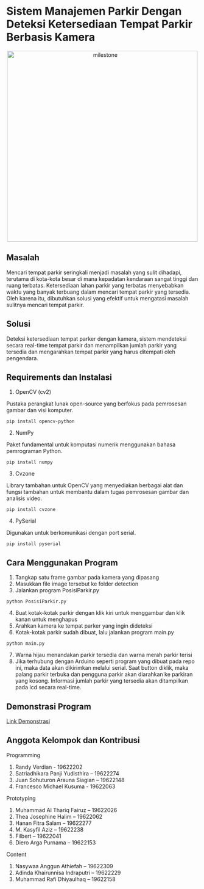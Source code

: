 # Sistem Manajemen Parkir Dengan Deteksi Ketersediaan Tempat Parkir Berbasis Kamera

<p align="center">
<img src="https://drive.google.com/uc?id=1JuSMITXgxpVsnIv-qJIOxs_H-B1MWJkC" alt="milestone" width="500">
</p>

## Masalah
Mencari tempat parkir seringkali menjadi masalah yang sulit dihadapi, terutama di kota-kota besar di mana kepadatan kendaraan sangat tinggi dan ruang terbatas. Ketersediaan lahan parkir yang terbatas menyebabkan waktu yang banyak terbuang dalam mencari tempat parkir yang tersedia. Oleh karena itu, dibutuhkan solusi yang efektif untuk mengatasi masalah sulitnya mencari tempat parkir.

## Solusi
Deteksi ketersediaan tempat parker dengan kamera, sistem mendeteksi secara real-time tempat parkir dan menampilkan jumlah parkir yang tersedia dan mengarahkan tempat parkir yang harus ditempati oleh pengendara.

## Requirements dan Instalasi
1.	OpenCV (cv2)

Pustaka perangkat lunak open-source yang berfokus pada pemrosesan gambar dan visi komputer.

```
pip install opencv-python
```

2.	NumPy

Paket fundamental untuk komputasi numerik menggunakan bahasa pemrograman Python.

```
pip install numpy
```

3.	Cvzone

Library tambahan untuk OpenCV yang menyediakan berbagai alat dan fungsi tambahan untuk membantu dalam tugas pemrosesan gambar dan analisis video.

```
pip install cvzone
```

4.	PySerial

Digunakan untuk berkomunikasi dengan port serial.

```
pip install pyserial
```

## Cara Menggunakan Program
1.	Tangkap satu frame gambar pada kamera yang dipasang
2.	Masukkan file image tersebut ke folder detection
3.	Jalankan program PosisiParkir.py
```
python PosisiParkir.py
```
4.	Buat kotak-kotak parkir dengan klik kiri untuk menggambar dan klik kanan untuk menghapus
5.	Arahkan kamera ke tempat parker yang ingin dideteksi
6.	Kotak-kotak parkir sudah dibuat, lalu jalankan program main.py
```
python main.py
```
7.	Warna hijau menandakan parkir tersedia dan warna merah parkir terisi
8.	Jika terhubung dengan Arduino seperti program yang dibuat pada repo ini, maka data akan dikirimkan melalui serial. Saat button diklik, maka palang parkir terbuka dan pengguna parkir akan diarahkan ke parkiran yang kosong. Informasi jumlah parkir yang tersedia akan ditampilkan pada lcd secara real-time.

## Demonstrasi Program
[Link Demonstrasi](https://drive.google.com/drive/folders/1PETzjhlq0cf07AJ41RG7I8qPaSvyFDwo?usp=sharing)


## Anggota Kelompok dan Kontribusi

Programming

1.	Randy Verdian - 19622202
2.	Satriadhikara Panji Yudisthira – 19622274
3.	Juan Sohuturon Arauna Siagian – 19622148
4.	Francesco Michael Kusuma - 19622063

Prototyping

1.	Muhammad Al Thariq Fairuz – 19622026
2.	Thea Josephine Halim – 19622062
3.	Hanan Fitra Salam – 19622277
4.	M. Kasyfil Aziz – 19622238
5.	Filbert – 19622041
6.	Diero Arga Purnama – 19622153

Content

1.	Nasywaa Anggun Athiefah – 19622309
2.	Adinda Khairunnisa Indraputri – 19622229
3.	Muhammad Rafi Dhiyaulhaq – 19622158 
